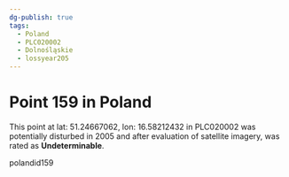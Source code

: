 ```yaml
---
dg-publish: true
tags:
  - Poland
  - PLC020002
  - Dolnośląskie
  - lossyear205
---
```


# Point 159 in Poland

This point at lat: 51.24667062, lon: 16.58212432 in PLC020002 was potentially disturbed in 2005 and after evaluation of satellite imagery, was rated as **Undeterminable**.



polandid159